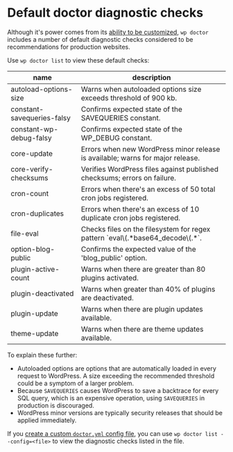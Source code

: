 # Default doctor diagnostic checks

Although it's power comes from its [ability to be customized](https://make.wordpress.org/cli/handbook/doctor-customize-config/), `wp doctor` includes a number of default diagnostic checks considered to be recommendations for production websites.

Use `wp doctor list` to view these default checks:

<table>

<thead>

<tr>

<th>name</th>

<th>description</th>

</tr>

</thead>

<tbody>

<tr>

<td>autoload-options-size</td>

<td>Warns when autoloaded options size exceeds threshold of 900 kb.</td>

</tr>

<tr>

<td>constant-savequeries-falsy</td>

<td>Confirms expected state of the SAVEQUERIES constant.</td>

</tr>

<tr>

<td>constant-wp-debug-falsy</td>

<td>Confirms expected state of the WP_DEBUG constant.</td>

</tr>

<tr>

<td>core-update</td>

<td>Errors when new WordPress minor release is available; warns for major release.</td>

</tr>

<tr>

<td>core-verify-checksums</td>

<td>Verifies WordPress files against published checksums; errors on failure.</td>

</tr>

<tr>

<td>cron-count</td>

<td>Errors when there's an excess of 50 total cron jobs registered.</td>

</tr>

<tr>

<td>cron-duplicates</td>

<td>Errors when there's an excess of 10 duplicate cron jobs registered.</td>

</tr>

<tr>

<td>file-eval</td>

<td>Checks files on the filesystem for regex pattern `eval\(.*base64_decode\(.*`.</td>

</tr>

<tr>

<td>option-blog-public</td>

<td>Confirms the expected value of the 'blog_public' option.</td>

</tr>

<tr>

<td>plugin-active-count</td>

<td>Warns when there are greater than 80 plugins activated.</td>

</tr>

<tr>

<td>plugin-deactivated</td>

<td>Warns when greater than 40% of plugins are deactivated.</td>

</tr>

<tr>

<td>plugin-update</td>

<td>Warns when there are plugin updates available.</td>

</tr>

<tr>

<td>theme-update</td>

<td>Warns when there are theme updates available.</td>

</tr>

</tbody>

</table>

To explain these further:

*   Autoloaded options are options that are automatically loaded in every request to WordPress. A size exceeding the recommended threshold could be a symptom of a larger problem.
*   Because `SAVEQUERIES` causes WordPress to save a backtrace for every SQL query, which is an expensive operation, using `SAVEQUERIES` in production is discouraged.
*   WordPress minor versions are typically security releases that should be applied immediately.

If you [create a custom `doctor.yml` config file](https://make.wordpress.org/cli/handbook/doctor-customize-config/), you can use `wp doctor list --config=<file>` to view the diagnostic checks listed in the file.
